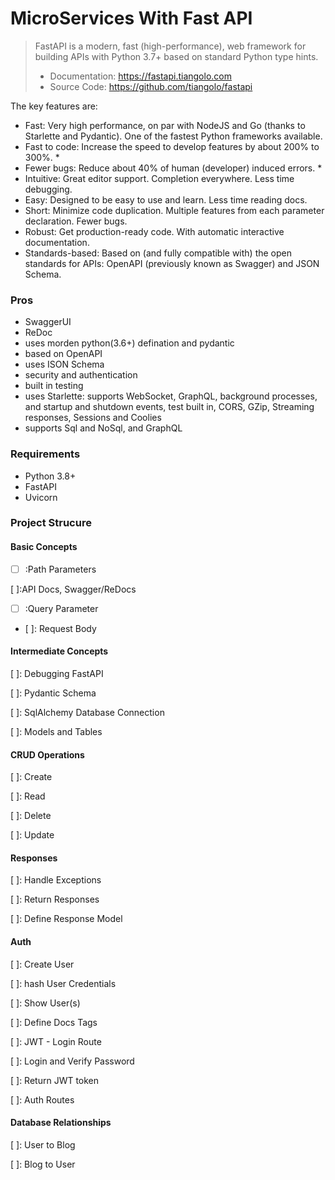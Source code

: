 # MicroServices With Fast API

> FastAPI is a modern, fast (high-performance), web framework for building APIs with Python 3.7+ based on standard Python type hints.
> - Documentation: https://fastapi.tiangolo.com
> - Source Code: https://github.com/tiangolo/fastapi

The key features are:

- Fast: Very high performance, on par with NodeJS and Go (thanks to Starlette and Pydantic). One of the fastest Python frameworks available.
- Fast to code: Increase the speed to develop features by about 200% to 300%. \*
- Fewer bugs: Reduce about 40% of human (developer) induced errors. \*
- Intuitive: Great editor support. Completion everywhere. Less time debugging.
- Easy: Designed to be easy to use and learn. Less time reading docs.
- Short: Minimize code duplication. Multiple features from each parameter declaration. Fewer bugs.
- Robust: Get production-ready code. With automatic interactive documentation.
- Standards-based: Based on (and fully compatible with) the open standards for APIs: OpenAPI (previously known as Swagger) and JSON Schema.

### Pros
- SwaggerUI 
- ReDoc
- uses morden python(3.6+) defination and pydantic
- based on OpenAPI
- uses ISON Schema
- security and authentication
- built in testing
- uses Starlette: supports WebSocket, GraphQL, background processes, and startup and shutdown events, test built in, CORS, GZip, Streaming responses, Sessions and Coolies
- supports Sql and NoSql, and GraphQL

### Requirements
- Python 3.8+
- FastAPI
- Uvicorn


### Project Strucure
#### Basic Concepts
- [ ] :Path Parameters
>

[ ]:API Docs, Swagger/ReDocs
>

- [ ] :Query Parameter
>

- [ ]: Request Body
>

#### Intermediate Concepts
[ ]: Debugging FastAPI
>

[ ]: Pydantic Schema
>

[ ]: SqlAlchemy Database Connection
>

[ ]: Models and Tables
>

#### CRUD Operations
[ ]: Create
>

[ ]: Read
>

[ ]: Delete
>

[ ]: Update
>

#### Responses
[ ]: Handle Exceptions
>

[ ]: Return Responses
>

[ ]: Define Response Model
>

#### Auth
[ ]: Create User
>

[ ]: hash User Credentials
>

[ ]: Show User(s)
>

[ ]: Define Docs Tags
>

[ ]: JWT - Login Route
>

[ ]: Login and Verify Password
>

[ ]: Return JWT token
>

[ ]: Auth Routes
>

#### Database Relationships
[ ]: User to Blog
>

[ ]: Blog to User
>


